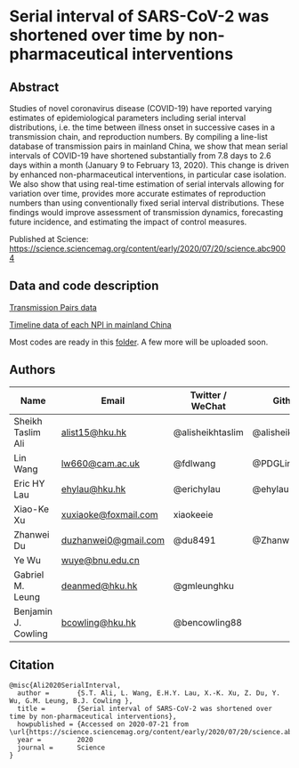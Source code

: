 # Serial interval of SARS-CoV-2 was shortened over time by non-pharmaceutical interventions

## Abstract

Studies of novel coronavirus disease (COVID-19) have reported varying estimates of epidemiological parameters including serial interval distributions, i.e. the time between illness onset in successive cases in a transmission chain, and reproduction numbers. By compiling a line-list database of transmission pairs in mainland China, we show that mean serial intervals of COVID-19 have shortened substantially from 7.8 days to 2.6 days within a month (January 9 to February 13, 2020). This change is driven by enhanced non-pharmaceutical interventions, in particular case isolation. We also show that using real-time estimation of serial intervals allowing for variation over time, provides more accurate estimates of reproduction numbers than using conventionally fixed serial interval distributions. These findings would improve assessment of transmission dynamics, forecasting future incidence, and estimating the impact of control measures.

Published at Science: https://science.sciencemag.org/content/early/2020/07/20/science.abc9004   

## Data and code description

[Transmission Pairs data](/raw_data/TableS1_1407TransPairs.csv)

[Timeline data of each NPI in mainland China](/raw_data/NPI_data_FigS7.csv)

Most codes are ready in this [folder](/code). A few more will be uploaded soon.


## Authors

Name | Email | Twitter / WeChat | Github
------------ | ------------- | ------------- | -------------
Sheikh Taslim Ali | alist15@hku.hk | @alisheikhtaslim | @alisheikhtaslim 
Lin Wang | lw660@cam.ac.uk | @fdlwang | @PDGLin
Eric HY Lau | ehylau@hku.hk | @erichylau  |  @ehylau
Xiao-Ke Xu | xuxiaoke@foxmail.com | xiaokeeie  |
Zhanwei Du | duzhanwei0@gmail.com | @du8491 | @ZhanweiDU 
Ye Wu | wuye@bnu.edu.cn |   |   
Gabriel M. Leung | deanmed@hku.hk | @gmleunghku |   
Benjamin J. Cowling | bcowling@hku.hk | @bencowling88  |   


## Citation

```{bibtex}
@misc{Ali2020SerialInterval,
  author =       {S.T. Ali, L. Wang, E.H.Y. Lau, X.-K. Xu, Z. Du, Y. Wu, G.M. Leung, B.J. Cowling },
  title =        {Serial interval of SARS-CoV-2 was shortened over time by non-pharmaceutical interventions},
  howpublished = {Accessed on 2020-07-21 from \url{https://science.sciencemag.org/content/early/2020/07/20/science.abc9004}},
  year =         2020
  journal =      Science
}
```


